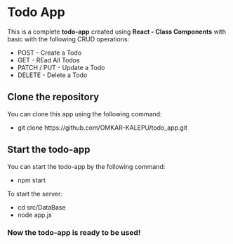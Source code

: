 # Todo App
<p>This is a complete <b>todo-app</b> created using <b>React - Class Components</b> with basic with the following CRUD operations:
<ul>
<li>POST - Create a Todo</li>
<li>GET - REad All Todos</li>
<li>PATCH / PUT - Update a Todo</li>
<li>DELETE - Delete a Todo</li>
</ul>
</p>

## Clone the repository
You can clone this app using the following command: <br/>
<ul><li>git clone https://github.com/OMKAR-KALEPU/todo_app.git</li></ul>

## Start the todo-app
You can start the todo-app by the following command: <br/>
<ul><li>npm start</li></ul>

To start the server:
<ul>
<li>cd src/DataBase</li>
<li>node app.js</li>
</ul>

### Now the todo-app is ready to be used!
